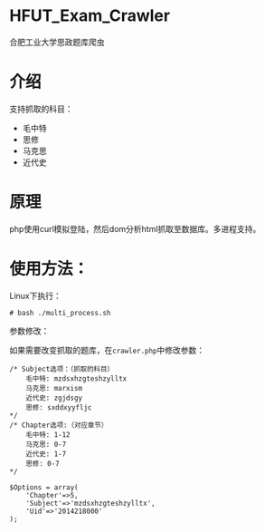 # HFUT_Exam_Crawler
合肥工业大学思政题库爬虫

# 介绍
支持抓取的科目：
* 毛中特
* 思修
* 马克思
* 近代史

# 原理
php使用curl模拟登陆，然后dom分析html抓取至数据库。多进程支持。

# 使用方法：
Linux下执行：
```
# bash ./multi_process.sh
```

参数修改：

如果需要改变抓取的题库，在`crawler.php`中修改参数：
```
/* Subject选项：（抓取的科目）
	毛中特: mzdsxhzgteshzylltx
	马克思: marxism
	近代史: zgjdsgy
	思修: sxddxyyfljc
*/
/* Chapter选项:（对应章节）
	毛中特: 1-12
	马克思: 0-7
	近代史: 1-7
	思修: 0-7
*/

$Options = array(
	'Chapter'=>5,
	'Subject'=>'mzdsxhzgteshzylltx',
	'Uid'=>'2014218000'
);
```

